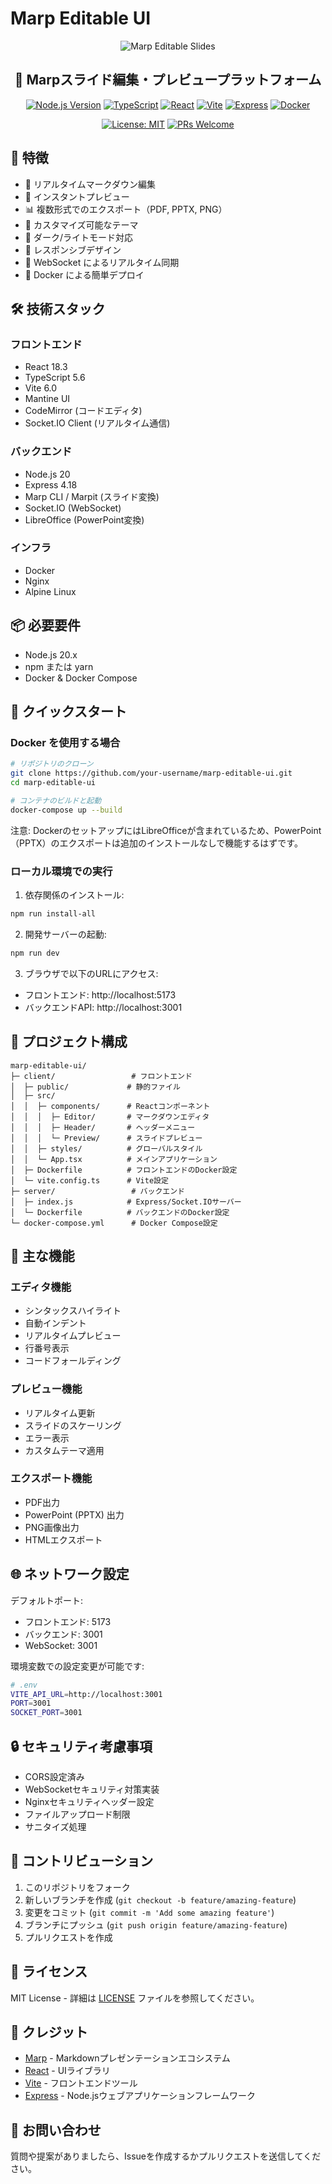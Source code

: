 # Marp Editable UI

<div align="center">
  <img src="assets/header.png" alt="Marp Editable Slides">

  ## 🎯 Marpスライド編集・プレビュープラットフォーム

  [![Node.js Version](https://img.shields.io/badge/Node.js-20.x-339933?logo=node.js&logoColor=white)](https://nodejs.org/)
  [![TypeScript](https://img.shields.io/badge/TypeScript-5.6-3178C6?logo=typescript&logoColor=white)](https://www.typescriptlang.org/)
  [![React](https://img.shields.io/badge/React-18.3-61DAFB?logo=react&logoColor=black)](https://reactjs.org/)
  [![Vite](https://img.shields.io/badge/Vite-6.0-646CFF?logo=vite&logoColor=white)](https://vitejs.dev/)
  [![Express](https://img.shields.io/badge/Express-4.18-000000?logo=express&logoColor=white)](https://expressjs.com/)
  [![Docker](https://img.shields.io/badge/Docker-24.0-2496ED?logo=docker&logoColor=white)](https://www.docker.com/)

  [![License: MIT](https://img.shields.io/badge/License-MIT-yellow.svg)](https://opensource.org/licenses/MIT)
  [![PRs Welcome](https://img.shields.io/badge/PRs-welcome-brightgreen.svg?style=flat)](http://makeapullrequest.com)
</div>

## 🌟 特徴

- 📝 リアルタイムマークダウン編集
- 🔄 インスタントプレビュー
- 📊 複数形式でのエクスポート（PDF, PPTX, PNG）
- 🎨 カスタマイズ可能なテーマ
- 🌙 ダーク/ライトモード対応
- 📱 レスポンシブデザイン
- 🔌 WebSocket によるリアルタイム同期
- 🐳 Docker による簡単デプロイ

## 🛠️ 技術スタック

### フロントエンド
- React 18.3
- TypeScript 5.6
- Vite 6.0
- Mantine UI
- CodeMirror (コードエディタ)
- Socket.IO Client (リアルタイム通信)

### バックエンド
- Node.js 20
- Express 4.18
- Marp CLI / Marpit (スライド変換)
- Socket.IO (WebSocket)
- LibreOffice (PowerPoint変換)

### インフラ
- Docker
- Nginx
- Alpine Linux

## 📦 必要要件

- Node.js 20.x
- npm または yarn
- Docker & Docker Compose

## 🚀 クイックスタート

### Docker を使用する場合

```bash
# リポジトリのクローン
git clone https://github.com/your-username/marp-editable-ui.git
cd marp-editable-ui

# コンテナのビルドと起動
docker-compose up --build
```
注意: DockerのセットアップにはLibreOfficeが含まれているため、PowerPoint（PPTX）のエクスポートは追加のインストールなしで機能するはずです。

### ローカル環境での実行

1. 依存関係のインストール:
```bash
npm run install-all
```

2. 開発サーバーの起動:
```bash
npm run dev
```

3. ブラウザで以下のURLにアクセス:
- フロントエンド: http://localhost:5173
- バックエンドAPI: http://localhost:3001

## 📁 プロジェクト構成

```
marp-editable-ui/
├─ client/                 # フロントエンド
│  ├─ public/             # 静的ファイル
│  ├─ src/
│  │  ├─ components/      # Reactコンポーネント
│  │  │  ├─ Editor/       # マークダウンエディタ
│  │  │  ├─ Header/       # ヘッダーメニュー
│  │  │  └─ Preview/      # スライドプレビュー
│  │  ├─ styles/          # グローバルスタイル
│  │  └─ App.tsx          # メインアプリケーション
│  ├─ Dockerfile          # フロントエンドのDocker設定
│  └─ vite.config.ts      # Vite設定
├─ server/                 # バックエンド
│  ├─ index.js            # Express/Socket.IOサーバー
│  └─ Dockerfile          # バックエンドのDocker設定
└─ docker-compose.yml      # Docker Compose設定
```

## 💫 主な機能

### エディタ機能
- シンタックスハイライト
- 自動インデント
- リアルタイムプレビュー
- 行番号表示
- コードフォールディング

### プレビュー機能
- リアルタイム更新
- スライドのスケーリング
- エラー表示
- カスタムテーマ適用

### エクスポート機能
- PDF出力
- PowerPoint (PPTX) 出力
- PNG画像出力
- HTMLエクスポート

## 🌐 ネットワーク設定

デフォルトポート:
- フロントエンド: 5173
- バックエンド: 3001
- WebSocket: 3001

環境変数での設定変更が可能です:
```bash
# .env
VITE_API_URL=http://localhost:3001
PORT=3001
SOCKET_PORT=3001
```

## 🔒 セキュリティ考慮事項

- CORS設定済み
- WebSocketセキュリティ対策実装
- Nginxセキュリティヘッダー設定
- ファイルアップロード制限
- サニタイズ処理

## 🤝 コントリビューション

1. このリポジトリをフォーク
2. 新しいブランチを作成 (`git checkout -b feature/amazing-feature`)
3. 変更をコミット (`git commit -m 'Add some amazing feature'`)
4. ブランチにプッシュ (`git push origin feature/amazing-feature`)
5. プルリクエストを作成

## 📄 ライセンス

MIT License - 詳細は [LICENSE](LICENSE) ファイルを参照してください。

## 🙏 クレジット

- [Marp](https://marp.app/) - Markdownプレゼンテーションエコシステム
- [React](https://reactjs.org/) - UIライブラリ
- [Vite](https://vitejs.dev/) - フロントエンドツール
- [Express](https://expressjs.com/) - Node.jsウェブアプリケーションフレームワーク

## 📮 お問い合わせ

質問や提案がありましたら、Issueを作成するかプルリクエストを送信してください。

